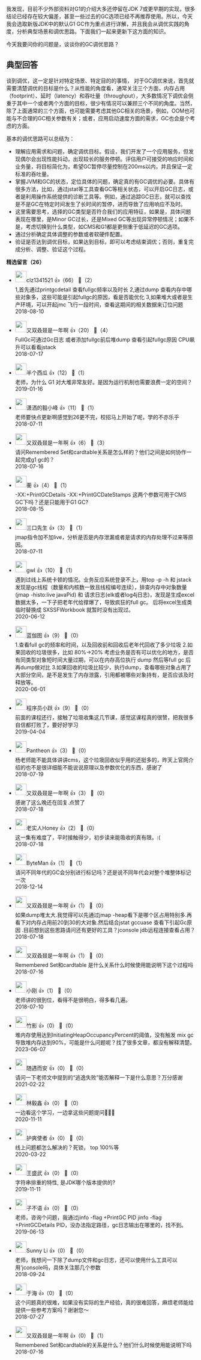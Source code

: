 我发现，目前不少外部资料对G1的介绍大多还停留在JDK 7或更早期的实现，很多结论已经存在较大偏差，甚至一些过去的GC选项已经不再推荐使用。所以，今天我会选取新版JDK中的默认G1 GC作为重点进行详解，并且我会从调优实践的角度，分析典型场景和调优思路。下面我们一起来更新下这方面的知识。

今天我要问你的问题是，谈谈你的GC调优思路？

## 典型回答

谈到调优，这一定是针对特定场景、特定目的的事情， 对于GC调优来说，首先就需要清楚调优的目标是什么？从性能的角度看，通常关注三个方面，内存占用（footprint）、延时（latency）和吞吐量（throughput），大多数情况下调优会侧重于其中一个或者两个方面的目标，很少有情况可以兼顾三个不同的角度。当然，除了上面通常的三个方面，也可能需要考虑其他GC相关的场景，例如，OOM也可能与不合理的GC相关参数有关；或者，应用启动速度方面的需求，GC也会是个考虑的方面。

基本的调优思路可以总结为：

- 理解应用需求和问题，确定调优目标。假设，我们开发了一个应用服务，但发现偶尔会出现性能抖动，出现较长的服务停顿。评估用户可接受的响应时间和业务量，将目标简化为，希望GC暂停尽量控制在200ms以内，并且保证一定标准的吞吐量。
- 掌握JVM和GC的状态，定位具体的问题，确定真的有GC调优的必要。具体有很多方法，比如，通过jstat等工具查看GC等相关状态，可以开启GC日志，或者是利用操作系统提供的诊断工具等。例如，通过追踪GC日志，就可以查找是不是GC在特定时间发生了长时间的暂停，进而导致了应用响应不及时。
- 这里需要思考，选择的GC类型是否符合我们的应用特征，如果是，具体问题表现在哪里，是Minor GC过长，还是Mixed GC等出现异常停顿情况；如果不是，考虑切换到什么类型，如CMS和G1都是更侧重于低延迟的GC选项。
- 通过分析确定具体调整的参数或者软硬件配置。
- 验证是否达到调优目标，如果达到目标，即可以考虑结束调优；否则，重复完成分析、调整、验证这个过程。
<div><strong>精选留言（26）</strong></div><ul>
<li><img src="https://static001.geekbang.org/account/avatar/00/11/ff/a5/eccc7653.jpg" width="30px"><span>clz1341521</span> 👍（66） 💬（2）<div>1,首先通过printgcdetail 查看fullgc频率以及时长
2,通过dump 查看内存中哪些对象多，这些可能是引起fullgc的原因，看是否能优化
3,如果堆大或者是生产环境，可以开起jmc 飞行一段时间，查看这期间的相关数据来订位问题
</div>2018-08-10</li><br/><li><img src="https://static001.geekbang.org/account/avatar/00/0f/42/4f/ff1ac464.jpg" width="30px"><span>又双叒叕是一年啊</span> 👍（20） 💬（4）<div>FullGc可通过Gc日志 或者添加fullgc前后堆dump 查看引起fullgc原因  CPU飙升可以看看jstack</div>2018-07-17</li><br/><li><img src="https://static001.geekbang.org/account/avatar/00/11/aa/1e/e7ba85d9.jpg" width="30px"><span>半个西瓜</span> 👍（12） 💬（1）<div>老师，为什么 G1 对大堆非常友好。是因为运行机制也需要浪费一定的空间？</div>2019-01-16</li><br/><li><img src="https://static001.geekbang.org/account/avatar/00/11/0f/bd/7a9b2a0c.jpg" width="30px"><span>潇洒的毅小峰</span> 👍（11） 💬（1）<div>老师要快点更新啊感觉到26更不完，校招马上开始了呢，学的不亦乐乎</div>2018-07-11</li><br/><li><img src="https://static001.geekbang.org/account/avatar/00/0f/42/4f/ff1ac464.jpg" width="30px"><span>又双叒叕是一年啊</span> 👍（6） 💬（3）<div>请问Remembered Set和cardtable关系是怎么样的？他们之间是如何协作一起完成g1 gc的？</div>2018-07-16</li><br/><li><img src="" width="30px"><span>蘅</span> 👍（4） 💬（1）<div>-XX:+PrintGCDetails
-XX:+PrintGCDateStamps
这两个参数可用于CMS GC下吗？还是只能用于G1 GC?</div>2018-08-15</li><br/><li><img src="https://static001.geekbang.org/account/avatar/00/11/0c/49/d71e939d.jpg" width="30px"><span>三口先生</span> 👍（3） 💬（1）<div>jmap指令加不加live，分析是否是内存泄漏或者是请求的内存处理不过来等原因。</div>2018-07-11</li><br/><li><img src="https://static001.geekbang.org/account/avatar/00/14/26/90/f68608f3.jpg" width="30px"><span>gwl</span> 👍（10） 💬（1）<div>遇到过线上系统卡顿的情况。业务反应系统登录不上，用top -p -h 和 jstack 发现是gc线程（数量和内核数一致且线程编号连续），排查内存中对象数量 (jmap -histo:live javaPid) 和 请求日志(elk或者log4j日志)，发现是生成excel数据太多，一下子把老年代给撑爆了，导致疯狂的full gc。
后将excel生成类临时替换成 SXSSFWorkbook 就暂时没有出现过。</div>2020-06-12</li><br/><li><img src="http://thirdwx.qlogo.cn/mmopen/vi_32/FmjAcibbIH7AH7Zwy5RZg6BMsjWTib8iaY6VhY7ibouZWWhpMX3RoJicgeiapUdK2iaSbatQYZFU3PdUPGjl5TqJnxTnQ/132" width="30px"><span>蓝伽图</span> 👍（9） 💬（0）<div>1.查看full gc的频率和时间，以及回收前和回收后老年代回收了多少垃圾
2.如果回收的垃圾很多，比如 80%-&gt;20% 考虑业务是否有可以优化的地方，是否有同类型对象短时间大量过期，可以在内存高位执行 dump  然后等full gc 后再dump做对比
3.如果回收的垃圾比较少，执行dump，查看哪些对象占用了大部分空间，是不是发生了内存泄露，引用都被哪些对象持有，是否应该及时释放等。</div>2020-06-01</li><br/><li><img src="https://static001.geekbang.org/account/avatar/00/0f/7e/bb/947c329a.jpg" width="30px"><span>程序员小跃</span> 👍（9） 💬（0）<div>前面的课程还行，接触了垃圾收集这几节课，感觉这课程真的很赞，把我很多自信都打败了，要好好学习</div>2019-04-04</li><br/><li><img src="https://static001.geekbang.org/account/avatar/00/10/f1/d7/a52e390d.jpg" width="30px"><span>Pantheon</span> 👍（3） 💬（0）<div>杨老师能不能具体讲讲cms，这个垃圾回收似乎用的还挺多的，昨天上官网介绍的也不是很详细能不能说说原理以及参数优化的东西，感谢了</div>2018-07-19</li><br/><li><img src="https://static001.geekbang.org/account/avatar/00/0f/42/4f/ff1ac464.jpg" width="30px"><span>又双叒叕是一年啊</span> 👍（3） 💬（0）<div>感谢了这么晚还在回复.点赞了</div>2018-07-18</li><br/><li><img src="https://static001.geekbang.org/account/avatar/00/10/7d/4d/d98865b2.jpg" width="30px"><span>老实人Honey</span> 👍（2） 💬（0）<div>这一集有难度了，平时接触得少，初步读来能吸收的真有限。:(</div>2018-07-18</li><br/><li><img src="https://static001.geekbang.org/account/avatar/00/11/f7/d4/2e8701be.jpg" width="30px"><span>ByteMan</span> 👍（1） 💬（1）<div>请问不同年代的GC会分别进行标记吗？还是说不同年代会对整个堆整体标记一次</div>2018-12-14</li><br/><li><img src="https://static001.geekbang.org/account/avatar/00/0f/42/4f/ff1ac464.jpg" width="30px"><span>又双叒叕是一年啊</span> 👍（1） 💬（0）<div>如果dump堆太大.我觉得可以先通过jmap -heap看下是哪个区占用特别多.再看下对内存占用前20到30的大对象.然后结合jstat gccuase 查看下引起Gc原因 .目前想到这些思路请问还有更好的工具？jconsole jdb远程连接查看占用？</div>2018-07-18</li><br/><li><img src="https://static001.geekbang.org/account/avatar/00/0f/42/4f/ff1ac464.jpg" width="30px"><span>又双叒叕是一年啊</span> 👍（1） 💬（0）<div>Remembered Set和cardtable 是什么关系什么时候使用能说明下这个过程吗</div>2018-07-16</li><br/><li><img src="https://static001.geekbang.org/account/avatar/00/11/3e/cb/a0624173.jpg" width="30px"><span>小刚</span> 👍（1） 💬（0）<div>老师讲的很到位，看得不是很明白，得多看几遍。</div>2018-07-10</li><br/><li><img src="https://static001.geekbang.org/account/avatar/00/12/7b/99/4f5857a8.jpg" width="30px"><span>竹影</span> 👍（0） 💬（0）<div>堆内存使用达到InitiatingHeapOccupancyPercent的阈值，没有触发 mix gc导致堆内存达到90%，可能是什么问题呢？找了很多文章，都没有解释清楚。</div>2023-06-07</li><br/><li><img src="http://thirdwx.qlogo.cn/mmopen/vi_32/Q0j4TwGTfTJkKNKezgVwH4EnyLvfib2W2DaRC2U3q3kYDySK5HPPCSWicgtQgicX68UODich1I1FQaGkQ8Vk2pLpibA/132" width="30px"><span>随遇而安</span> 👍（0） 💬（0）<div>请问一下老师文中提到的“逃逸失败”能否解释一下是什么意思？万分感谢</div>2021-02-22</li><br/><li><img src="https://static001.geekbang.org/account/avatar/00/1d/43/dc/95d4f2c5.jpg" width="30px"><span>林毅鑫</span> 👍（0） 💬（0）<div>一边看这个学习，一边拿这些问题提问🤭🤭🤭</div>2020-11-11</li><br/><li><img src="https://static001.geekbang.org/account/avatar/00/13/76/48/5ab89daa.jpg" width="30px"><span>护爽使者</span> 👍（0） 💬（0）<div>线上问题都怎么解决的？死锁， top 100%等</div>2020-03-22</li><br/><li><img src="https://static001.geekbang.org/account/avatar/00/12/0b/34/f41d73a4.jpg" width="30px"><span>王盛武</span> 👍（0） 💬（0）<div>字符串排重的特性,  是JDK哪个版本提供的?</div>2019-11-11</li><br/><li><img src="https://static001.geekbang.org/account/avatar/00/11/23/72/70190bc1.jpg" width="30px"><span>子不语</span> 👍（0） 💬（0）<div>老师，咨询个问题，我通过jinfo -flag +PrintGC PID  jinfo -flag +PrintGCDetails PID，没办法指定路径，gc日志输出在哪里的，找不到。</div>2019-06-13</li><br/><li><img src="https://static001.geekbang.org/account/avatar/00/13/1b/18/80b4d8ae.jpg" width="30px"><span>Sunny Li</span> 👍（0） 💬（0）<div>老师，我想问一下除了dump文件和gc日志，还可以使用什么工具可以用&#39;jconsole吗，具体关注那几个参数</div>2018-09-24</li><br/><li><img src="https://static001.geekbang.org/account/avatar/00/10/18/22/e817914c.jpg" width="30px"><span>于海</span> 👍（0） 💬（0）<div>这个问题真的很难，如果没有实际的生产经验，真的很难回答，麻烦老师能给提供一些参考方案吗？谢谢您～</div>2018-07-27</li><br/><li><img src="https://static001.geekbang.org/account/avatar/00/0f/42/4f/ff1ac464.jpg" width="30px"><span>又双叒叕是一年啊</span> 👍（0） 💬（1）<div>Remembered Set和cardtable的关系是什么？他们什么时候使用能说明下吗</div>2018-07-16</li><br/>
</ul>